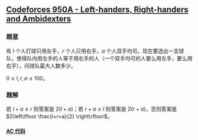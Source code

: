 ## [Codeforces 950A - Left-handers, Right-handers and Ambidexters](http://codeforces.com/problemset/problem/950/A)

### 题意

有 $l$ 个人打球只用左手，$r$ 个人只用右手，$a$ 个人双手均可。现在要选出一支球队，使得队内用左手的人等于用右手的人（一个双手均可的人要么用左手，要么用右手），问球队最大人数多少。

$0 \le l, r, a \le 100$。

### 题解

若 $l+a \le r$ 则答案是 $2(l+a)$；若 $r+a \le l$ 则答案是 $2(r+a)$，否则答案是 $2\left\lfloor \frac{l+r+a}{2} \right\rfloor$。

#### [AC 代码](https://github.com/TsReaper/Competitive-Programming/blob/master/codeforces/950A/sol.c)
